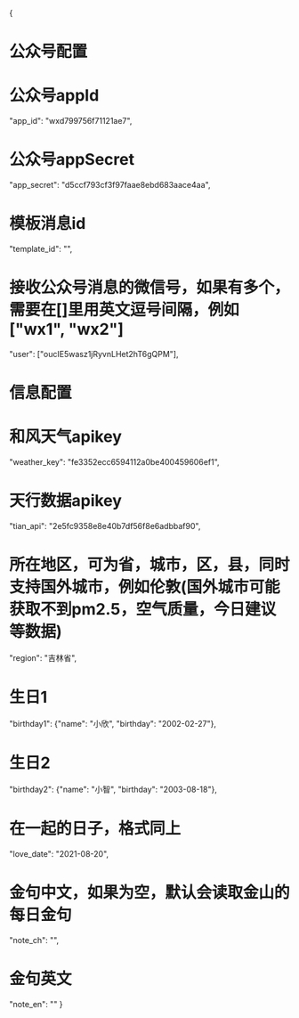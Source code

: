 {
# 公众号配置
# 公众号appId
"app_id": "wxd799756f71121ae7",
# 公众号appSecret
"app_secret": "d5ccf793cf3f97faae8ebd683aace4aa",
# 模板消息id
"template_id": "",
# 接收公众号消息的微信号，如果有多个，需要在[]里用英文逗号间隔，例如["wx1", "wx2"]
"user": ["oucIE5wasz1jRyvnLHet2hT6gQPM"],

# 信息配置
# 和风天气apikey
"weather_key": "fe3352ecc6594112a0be400459606ef1",
# 天行数据apikey
"tian_api": "2e5fc9358e8e40b7df56f8e6adbbaf90",
# 所在地区，可为省，城市，区，县，同时支持国外城市，例如伦敦(国外城市可能获取不到pm2.5，空气质量，今日建议等数据)
"region": "吉林省",
# 生日1
"birthday1": {"name": "小欣", "birthday": "2002-02-27"},
# 生日2
"birthday2": {"name": "小智", "birthday": "2003-08-18"},
# 在一起的日子，格式同上
"love_date": "2021-08-20",
# 金句中文，如果为空，默认会读取金山的每日金句
"note_ch": "",
# 金句英文
"note_en": ""
}
